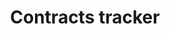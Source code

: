 ---
title: Contracts tracker
string_date: "June 12, 2014"
clip_url: //vault.thelensnola.org/contracts/
image_url: /images/thumbnails/2014-06-12-contracts.png
image_alt: Government contracts tracker
deferred_image: true
description: A web scraper that grabs all of the City of New Orleans' new contracts and stores them in a fully searchable archive.
repo: //github.com/TheLens/contracts
tools: DocumentCloud, Flask, JavaScript, PostgreSQL, Python, S3, SQL Alchemy, web scraping
---